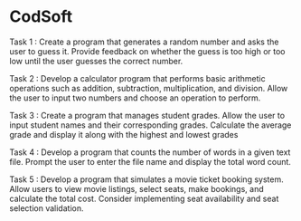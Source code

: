 <h1> CodSoft</h1>

Task 1 : Create a program that generates a random number and asks the user to guess it. Provide feedback on whether the guess is too high or too low until the user guesses the correct number.

Task 2 : Develop a calculator program that performs basic arithmetic operations such as addition, subtraction, multiplication, and division. Allow the user to input two numbers and choose an operation to perform.

Task 3 : Create a program that manages student grades. Allow the user to input student names and their corresponding grades. Calculate the average grade and display it along with the highest and lowest grades

Task 4 : Develop a program that counts the number of words in a given text file. Prompt the user to enter the file name and display the total word count.

Task 5 : Develop a program that simulates a movie ticket booking system. Allow users to view movie listings, select seats, make bookings, and calculate the total cost. Consider implementing seat availability and seat selection validation.
